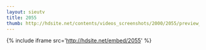 ```yaml
---
layout: sieutv
title: 2055
thumb: http://hdsite.net/contents/videos_screenshots/2000/2055/preview_360p.mp4.jpg
---
```

{% include iframe src='http://hdsite.net/embed/2055' %}
 
